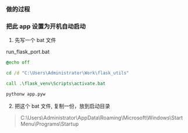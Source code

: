 
### 做的过程


### 把此 app 设置为开机自动启动

1. 先写一个 bat 文件

run_flask_port.bat

```bat
@echo off

cd /d "C:\Users\Administrator\Work\flask_utils"

call .\flask_venv\Scripts\activate.bat

pythonw app.pyw

```

2. 把这个 bat 文件, 复制一份，放到启动目录

> C:\Users\Administrator\AppData\Roaming\Microsoft\Windows\Start Menu\Programs\Startup 



